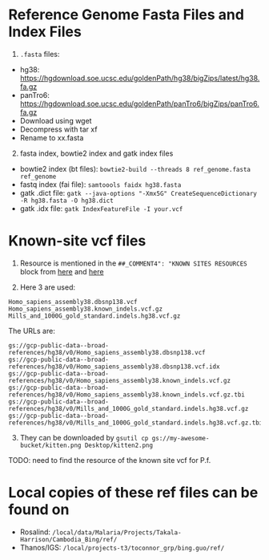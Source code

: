 # Reference Genome Fasta Files and Index Files

1. `.fasta` files:
- hg38: https://hgdownload.soe.ucsc.edu/goldenPath/hg38/bigZips/latest/hg38.fa.gz
- panTro6: https://hgdownload.soe.ucsc.edu/goldenPath/panTro6/bigZips/panTro6.fa.gz
- Download using wget
- Decompress with tar xf
- Rename to xx.fasta

2. fasta index,  bowtie2 index and gatk index files
- bowtie2 index (bt files): `bowtie2-build --threads 8 ref_genome.fasta ref_genome`
- fastq index (fai file): `samtoools faidx hg38.fasta`
- gatk .dict file: 
`gatk --java-options "-Xmx5G" CreateSequenceDictionary -R hg38.fasta -O hg38.dict`
- gatk .idx file:
`gatk IndexFeatureFile -I your.vcf`

# Known-site vcf files

1. Resource is mentioned in the `##_COMMENT4": "KNOWN SITES RESOURCES` block from
[here](https://github.com/gatk-workflows/broad-prod-wgs-germline-snps-indels/blob/master/JointGenotypingWf.hg38.inputs.json)
 and [here](https://github.com/gatk-workflows/gatk4-genome-processing-pipeline/blob/master/WholeGenomeGermlineSingleSample.inputs.json)

2. Here 3 are used:
```
Homo_sapiens_assembly38.dbsnp138.vcf
Homo_sapiens_assembly38.known_indels.vcf.gz
Mills_and_1000G_gold_standard.indels.hg38.vcf.gz
```
The URLs are:
```
gs://gcp-public-data--broad-references/hg38/v0/Homo_sapiens_assembly38.dbsnp138.vcf
gs://gcp-public-data--broad-references/hg38/v0/Homo_sapiens_assembly38.dbsnp138.vcf.idx
gs://gcp-public-data--broad-references/hg38/v0/Homo_sapiens_assembly38.known_indels.vcf.gz
gs://gcp-public-data--broad-references/hg38/v0/Homo_sapiens_assembly38.known_indels.vcf.gz.tbi
gs://gcp-public-data--broad-references/hg38/v0/Mills_and_1000G_gold_standard.indels.hg38.vcf.gz
gs://gcp-public-data--broad-references/hg38/v0/Mills_and_1000G_gold_standard.indels.hg38.vcf.gz.tbi
```
3. They can be downloaded by 
`gsutil cp gs://my-awesome-bucket/kitten.png Desktop/kitten2.png`

TODO: need to find the resource of the known site vcf for P.f.

# Local copies of these ref files can be found on 

- Rosalind: 
`/local/data/Malaria/Projects/Takala-Harrison/Cambodia_Bing/ref/`
- Thanos/IGS:
`/local/projects-t3/toconnor_grp/bing.guo/ref/`


